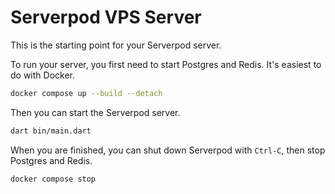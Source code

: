 # Serverpod VPS Server

This is the starting point for your Serverpod server.

To run your server, you first need to start Postgres and Redis. It's easiest to do with Docker.

```sh
docker compose up --build --detach
```

Then you can start the Serverpod server.

```sh
dart bin/main.dart
```

When you are finished, you can shut down Serverpod with `Ctrl-C`, then stop Postgres and Redis.

```sh
docker compose stop
```
